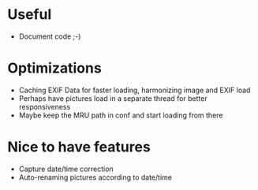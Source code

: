# Useful

- Document code ;-)

# Optimizations

- Caching EXIF Data for faster loading, harmonizing image and EXIF load
- Perhaps have pictures load in a separate thread for better responsiveness
- Maybe keep the MRU path in conf and start loading from there

# Nice to have features

- Capture date/time correction
- Auto-renaming pictures according to date/time